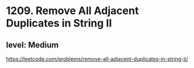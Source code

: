 # 1209. Remove All Adjacent Duplicates in String II
## level: Medium

https://leetcode.com/problems/remove-all-adjacent-duplicates-in-string-ii/
